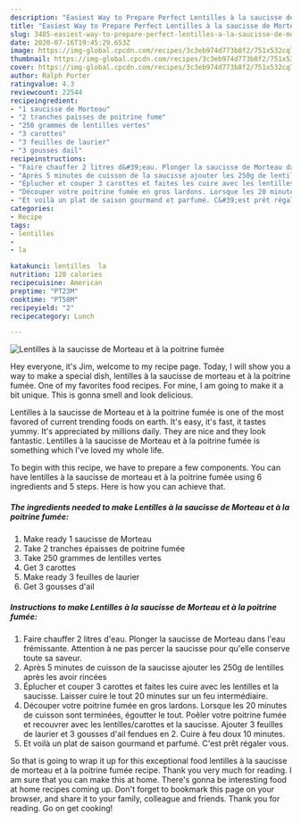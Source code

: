 ```yaml
---
description: "Easiest Way to Prepare Perfect Lentilles à la saucisse de Morteau et à la poitrine fumée"
title: "Easiest Way to Prepare Perfect Lentilles à la saucisse de Morteau et à la poitrine fumée"
slug: 3485-easiest-way-to-prepare-perfect-lentilles-a-la-saucisse-de-morteau-et-a-la-poitrine-fumee
date: 2020-07-16T19:45:29.653Z
image: https://img-global.cpcdn.com/recipes/3c3eb974d773b8f2/751x532cq70/lentilles-a-la-saucisse-de-morteau-et-a-la-poitrine-fumee-photo-principale-de-la-recette.jpg
thumbnail: https://img-global.cpcdn.com/recipes/3c3eb974d773b8f2/751x532cq70/lentilles-a-la-saucisse-de-morteau-et-a-la-poitrine-fumee-photo-principale-de-la-recette.jpg
cover: https://img-global.cpcdn.com/recipes/3c3eb974d773b8f2/751x532cq70/lentilles-a-la-saucisse-de-morteau-et-a-la-poitrine-fumee-photo-principale-de-la-recette.jpg
author: Ralph Porter
ratingvalue: 4.3
reviewcount: 22544
recipeingredient:
- "1 saucisse de Morteau"
- "2 tranches paisses de poitrine fume"
- "250 grammes de lentilles vertes"
- "3 carottes"
- "3 feuilles de laurier"
- "3 gousses dail"
recipeinstructions:
- "Faire chauffer 2 litres d&#39;eau. Plonger la saucisse de Morteau dans l&#39;eau frémissante. Attention à ne pas percer la saucisse pour qu&#39;elle conserve toute sa saveur."
- "Après 5 minutes de cuisson de la saucisse ajouter les 250g de lentilles après les avoir rincées"
- "Éplucher et couper 3 carottes et faites les cuire avec les lentilles et la saucisse. Laisser cuire le tout 20 minutes sur un feu intermédiaire."
- "Découper votre poitrine fumée en gros lardons. Lorsque les 20 minutes de cuisson sont terminées, égoutter le tout. Poêler votre poitrine fumée et recouvrer avec les lentilles/carottes et la saucisse. Ajouter 3 feuilles de laurier et 3 gousses d&#39;ail fendues en 2. Cuire à feu doux 10 minutes."
- "Et voilà un plat de saison gourmand et parfumé. C&#39;est prêt régaler vous."
categories:
- Recipe
tags:
- lentilles
- 
- la

katakunci: lentilles  la 
nutrition: 120 calories
recipecuisine: American
preptime: "PT23M"
cooktime: "PT58M"
recipeyield: "2"
recipecategory: Lunch

---
```



![Lentilles à la saucisse de Morteau et à la poitrine fumée](https://img-global.cpcdn.com/recipes/3c3eb974d773b8f2/751x532cq70/lentilles-a-la-saucisse-de-morteau-et-a-la-poitrine-fumee-photo-principale-de-la-recette.jpg)

Hey everyone, it's Jim, welcome to my recipe page. Today, I will show you a way to make a special dish, lentilles à la saucisse de morteau et à la poitrine fumée. One of my favorites food recipes. For mine, I am going to make it a bit unique. This is gonna smell and look delicious.

Lentilles à la saucisse de Morteau et à la poitrine fumée is one of the most favored of current trending foods on earth. It's easy, it's fast, it tastes yummy. It's appreciated by millions daily. They are nice and they look fantastic. Lentilles à la saucisse de Morteau et à la poitrine fumée is something which I've loved my whole life.




To begin with this recipe, we have to prepare a few components. You can have lentilles à la saucisse de morteau et à la poitrine fumée using 6 ingredients and 5 steps. Here is how you can achieve that.

<!--inarticleads1-->

##### The ingredients needed to make Lentilles à la saucisse de Morteau et à la poitrine fumée:

1. Make ready 1 saucisse de Morteau
1. Take 2 tranches épaisses de poitrine fumée
1. Take 250 grammes de lentilles vertes
1. Get 3 carottes
1. Make ready 3 feuilles de laurier
1. Get 3 gousses d&#39;ail




<!--inarticleads2-->

##### Instructions to make Lentilles à la saucisse de Morteau et à la poitrine fumée:

1. Faire chauffer 2 litres d&#39;eau. Plonger la saucisse de Morteau dans l&#39;eau frémissante. Attention à ne pas percer la saucisse pour qu&#39;elle conserve toute sa saveur.
1. Après 5 minutes de cuisson de la saucisse ajouter les 250g de lentilles après les avoir rincées
1. Éplucher et couper 3 carottes et faites les cuire avec les lentilles et la saucisse. Laisser cuire le tout 20 minutes sur un feu intermédiaire.
1. Découper votre poitrine fumée en gros lardons. Lorsque les 20 minutes de cuisson sont terminées, égoutter le tout. Poêler votre poitrine fumée et recouvrer avec les lentilles/carottes et la saucisse. Ajouter 3 feuilles de laurier et 3 gousses d&#39;ail fendues en 2. Cuire à feu doux 10 minutes.
1. Et voilà un plat de saison gourmand et parfumé. C&#39;est prêt régaler vous.




So that is going to wrap it up for this exceptional food lentilles à la saucisse de morteau et à la poitrine fumée recipe. Thank you very much for reading. I am sure that you can make this at home. There's gonna be interesting food at home recipes coming up. Don't forget to bookmark this page on your browser, and share it to your family, colleague and friends. Thank you for reading. Go on get cooking!

